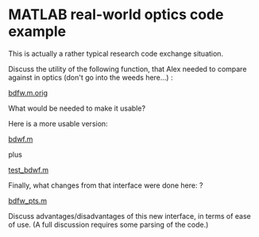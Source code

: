 # MATLAB real-world optics code example

This is actually a rather typical research code exchange situation.

Discuss the utility of the following function, that Alex needed to compare
against in optics (don't go into the weeds here...) :

[bdfw.m.orig](https://github.com/ahbarnett/fresnaq/blob/master/bdrymeths/bdwf.m.orig)

What would be needed to make it usable?

Here is a more usable version:

[bdwf.m](https://github.com/ahbarnett/fresnaq/blob/master/bdrymeths/bdwf.m)

plus

[test_bdwf.m](https://github.com/ahbarnett/fresnaq/blob/master/bdrymeths/test_bdwf.m)

Finally, what changes from that interface were done here: ?

[bdfw_pts.m](https://github.com/ahbarnett/fresnaq/blob/master/bdrymeths/bdwf_pts.m)

Discuss advantages/disadvantages of this new interface, in terms of ease of use. (A full discussion requires some parsing of the code.)
